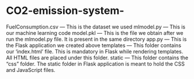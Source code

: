 # CO2-emission-system-
FuelConsumption.csv — This is the dataset we used
mlmodel.py — This is our machine learning code
model.pkl — This is the file we obtain after we run the mlmodel.py file. It is present in the same directory
app.py — This is the Flask application we created above
templates — This folder contains our ‘index.html’ file. This is mandatory in Flask while rendering templates. All HTML files are placed under this folder.
static — This folder contains the “css” folder. The static folder in Flask application is meant to hold the CSS and JavaScript files.
